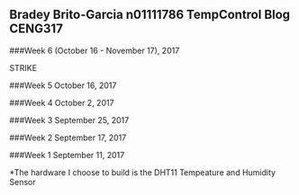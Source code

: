 Bradey Brito-Garcia n01111786
TempControl Blog
CENG317
-------------
###Week 6 (October 16 - November 17), 2017

STRIKE

###Week 5 October 16, 2017



###Week 4 October 2, 2017



###Week 3 September 25, 2017

 

###Week 2 September 17, 2017 



###Week 1 September 11, 2017

*The hardware I choose to build is the DHT11 Tempeature and Humidity Sensor
